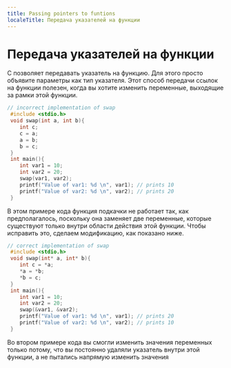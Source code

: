 ```yaml
---
title: Passing pointers to funtions
localeTitle: Передача указателей на функции
---
```

# Передача указателей на функции

C позволяет передавать указатель на функцию. Для этого просто объявите параметры как тип указателя. Этот способ передачи ссылок на функции полезен, когда вы хотите изменить переменные, выходящие за рамки этой функции.

```C
// incorrect implementation of swap 
 #include <stdio.h> 
 void swap(int a, int b){ 
    int c; 
    c = a; 
    a = b; 
    b = c; 
 } 
 int main(){ 
    int var1 = 10; 
    int var2 = 20; 
    swap(var1, var2); 
    printf("Value of var1: %d \n", var1); // prints 10 
    printf("Value of var2: %d \n", var2); // prints 20 
 } 
```

В этом примере кода функция подкачки не работает так, как предполагалось, поскольку она заменяет две переменные, которые существуют только внутри области действия этой функции. Чтобы исправить это, сделаем модификацию, как показано ниже.

```C
// correct implementation of swap 
 #include <stdio.h> 
 void swap(int* a, int* b){ 
    int c = *a; 
    *a = *b; 
    *b = c; 
 } 
 int main(){ 
    int var1 = 10; 
    int var2 = 20; 
    swap(&var1, &var2); 
    printf("Value of var1: %d \n", var1); // prints 20 
    printf("Value of var2: %d \n", var2); // prints 10 
 } 
```

Во втором примере кода вы смогли изменить значения переменных только потому, что вы постоянно удаляли указатель внутри этой функции, а не пытались напрямую изменить значения